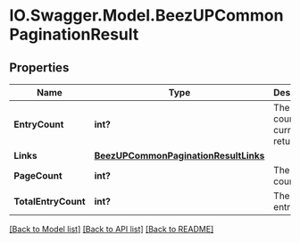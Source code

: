 # IO.Swagger.Model.BeezUPCommonPaginationResult
## Properties

Name | Type | Description | Notes
------------ | ------------- | ------------- | -------------
**EntryCount** | **int?** | The entry count currently returned | [optional] 
**Links** | [**BeezUPCommonPaginationResultLinks**](BeezUPCommonPaginationResultLinks.md) |  | [optional] 
**PageCount** | **int?** | The page count | [optional] 
**TotalEntryCount** | **int?** | The total entry count | [optional] 

[[Back to Model list]](../README.md#documentation-for-models) [[Back to API list]](../README.md#documentation-for-api-endpoints) [[Back to README]](../README.md)

